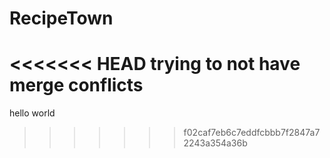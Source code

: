 # RecipeTown
<<<<<<< HEAD
trying to not have merge conflicts
=======

hello world
>>>>>>> f02caf7eb6c7eddfcbbb7f2847a72243a354a36b
